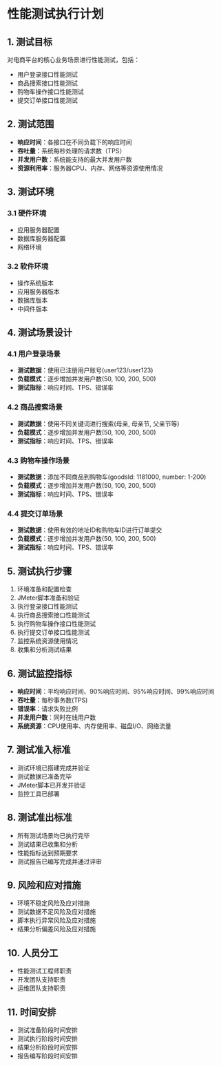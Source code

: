 # 性能测试执行计划

## 1. 测试目标
对电商平台的核心业务场景进行性能测试，包括：
- 用户登录接口性能测试
- 商品搜索接口性能测试
- 购物车操作接口性能测试
- 提交订单接口性能测试

## 2. 测试范围
- **响应时间**：各接口在不同负载下的响应时间
- **吞吐量**：系统每秒处理的请求数（TPS）
- **并发用户数**：系统能支持的最大并发用户数
- **资源利用率**：服务器CPU、内存、网络等资源使用情况

## 3. 测试环境
### 3.1 硬件环境
- 应用服务器配置
- 数据库服务器配置
- 网络环境

### 3.2 软件环境
- 操作系统版本
- 应用服务器版本
- 数据库版本
- 中间件版本

## 4. 测试场景设计
### 4.1 用户登录场景
- **测试数据**：使用已注册用户账号(user123/user123)
- **负载模式**：逐步增加并发用户数(50, 100, 200, 500)
- **测试指标**：响应时间、TPS、错误率

### 4.2 商品搜索场景
- **测试数据**：使用不同关键词进行搜索(母亲, 母亲节, 父亲节等)
- **负载模式**：逐步增加并发用户数(50, 100, 200, 500)
- **测试指标**：响应时间、TPS、错误率

### 4.3 购物车操作场景
- **测试数据**：添加不同商品到购物车(goodsId: 1181000, number: 1-200)
- **负载模式**：逐步增加并发用户数(50, 100, 200, 500)
- **测试指标**：响应时间、TPS、错误率

### 4.4 提交订单场景
- **测试数据**：使用有效的地址ID和购物车ID进行订单提交
- **负载模式**：逐步增加并发用户数(50, 100, 200, 500)
- **测试指标**：响应时间、TPS、错误率

## 5. 测试执行步骤
1. 环境准备和配置检查
2. JMeter脚本准备和验证
3. 执行登录接口性能测试
4. 执行商品搜索接口性能测试
5. 执行购物车操作接口性能测试
6. 执行提交订单接口性能测试
7. 监控系统资源使用情况
8. 收集和分析测试结果

## 6. 测试监控指标
- **响应时间**：平均响应时间、90%响应时间、95%响应时间、99%响应时间
- **吞吐量**：每秒事务数(TPS)
- **错误率**：请求失败比例
- **并发用户数**：同时在线用户数
- **系统资源**：CPU使用率、内存使用率、磁盘I/O、网络流量

## 7. 测试准入标准
- 测试环境已搭建完成并验证
- 测试数据已准备完毕
- JMeter脚本已开发并验证
- 监控工具已部署

## 8. 测试准出标准
- 所有测试场景均已执行完毕
- 测试结果已收集和分析
- 性能指标达到预期要求
- 测试报告已编写完成并通过评审

## 9. 风险和应对措施
- 环境不稳定风险及应对措施
- 测试数据不足风险及应对措施
- 脚本执行异常风险及应对措施
- 结果分析偏差风险及应对措施

## 10. 人员分工
- 性能测试工程师职责
- 开发团队支持职责
- 运维团队支持职责

## 11. 时间安排
- 测试准备阶段时间安排
- 测试执行阶段时间安排
- 结果分析阶段时间安排
- 报告编写阶段时间安排